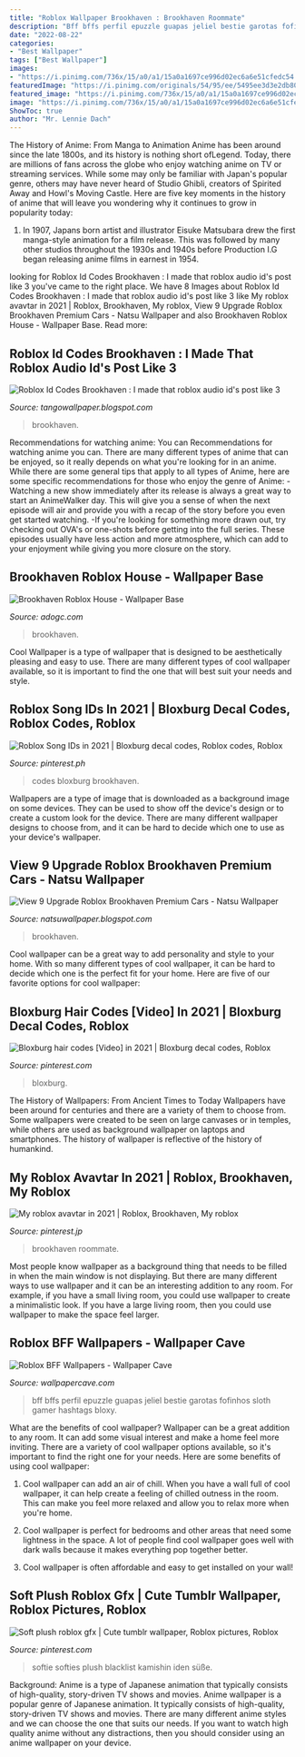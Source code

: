 ```yaml
---
title: "Roblox Wallpaper Brookhaven : Brookhaven Roommate"
description: "Bff bffs perfil epuzzle guapas jeliel bestie garotas fofinhos sloth gamer hashtags bloxy"
date: "2022-08-22"
categories:
- "Best Wallpaper"
tags: ["Best Wallpaper"]
images:
- "https://i.pinimg.com/736x/15/a0/a1/15a0a1697ce996d02ec6a6e51cfedc54.jpg"
featuredImage: "https://i.pinimg.com/originals/54/95/ee/5495ee3d3e2db8047c2fead182a159a4.jpg"
featured_image: "https://i.pinimg.com/736x/15/a0/a1/15a0a1697ce996d02ec6a6e51cfedc54.jpg"
image: "https://i.pinimg.com/736x/15/a0/a1/15a0a1697ce996d02ec6a6e51cfedc54.jpg"
ShowToc: true
author: "Mr. Lennie Dach"
---
```



The History of Anime: From Manga to Animation
Anime has been around since the late 1800s, and its history is nothing short ofLegend. Today, there are millions of fans across the globe who enjoy watching anime on TV or streaming services. While some may only be familiar with Japan's popular genre, others may have never heard of Studio Ghibli, creators of Spirited Away and Howl's Moving Castle. Here are five key moments in the history of anime that will leave you wondering why it continues to grow in popularity today:
1) In 1907, Japans born artist and illustrator Eisuke Matsubara drew the first manga-style animation for a film release. This was followed by many other studios throughout the 1930s and 1940s before Production I.G began releasing anime films in earnest in 1954.

	

		
looking for Roblox Id Codes Brookhaven : I made that roblox audio id&#039;s post like 3 you've came to the right place. We have 8 Images about Roblox Id Codes Brookhaven : I made that roblox audio id&#039;s post like 3 like My roblox avavtar in 2021 | Roblox, Brookhaven, My roblox, View 9 Upgrade Roblox Brookhaven Premium Cars - Natsu Wallpaper and also Brookhaven Roblox House - Wallpaper Base. Read more:
		
    
## Roblox Id Codes Brookhaven : I Made That Roblox Audio Id&#039;s Post Like 3

<img loading=lazy src="https://lh6.googleusercontent.com/proxy/x0GGY5q8Fq6r7I18tZdNb8YuSGZorPV6QOld99yzu5lS8zslfUE6dEpsL8UhBpUA0TPvAF1d0ySVW8TIUyrBeGmpX9h58RJt=w1200-h630-pd" onerror="this.onerror=null;this.src='https://tse2.mm.bing.net/th?id=OIP.vjwV6yziezoBVTKqUSOfFwHaD4&amp;pid=15.1';" alt="Roblox Id Codes Brookhaven : I made that roblox audio id&#039;s post like 3">

_Source: tangowallpaper.blogspot.com_

>brookhaven. 

	

Recommendations for watching anime: You can
Recommendations for watching anime you can. There are many different types of anime that can be enjoyed, so it really depends on what you're looking for in an anime. While there are some general tips that apply to all types of Anime, here are some specific recommendations for those who enjoy the genre of Anime: 
-Watching a new show immediately after its release is always a great way to start an AnimeWalker day. This will give you a sense of when the next episode will air and provide you with a recap of the story before you even get started watching. 
-If you're looking for something more drawn out, try checking out OVA's or one-shots before getting into the full series. These episodes usually have less action and more atmosphere, which can add to your enjoyment while giving you more closure on the story.

    
## Brookhaven Roblox House - Wallpaper Base

<img loading=lazy src="https://i.ytimg.com/vi/MLuQ4UlBLio/maxresdefault.jpg" onerror="this.onerror=null;this.src='https://tse1.mm.bing.net/th?id=OIP.NK12D96sRmvjmaaFa1ywswHaEK&amp;pid=15.1';" alt="Brookhaven Roblox House - Wallpaper Base">

_Source: adogc.com_

>brookhaven. 

	

Cool Wallpaper is a type of wallpaper that is designed to be aesthetically pleasing and easy to use. There are many different types of cool wallpaper available, so it is important to find the one that will best suit your needs and style.

    
## Roblox Song IDs In 2021 | Bloxburg Decal Codes, Roblox Codes, Roblox

<img loading=lazy src="https://i.pinimg.com/originals/54/95/ee/5495ee3d3e2db8047c2fead182a159a4.jpg" onerror="this.onerror=null;this.src='https://tse4.mm.bing.net/th?id=OIP.N36qVj-t1iNbFqbjVmKXyAHaHn&amp;pid=15.1';" alt="Roblox Song IDs in 2021 | Bloxburg decal codes, Roblox codes, Roblox">

_Source: pinterest.ph_

>codes bloxburg brookhaven. 

	

Wallpapers are a type of image that is downloaded as a background image on some devices. They can be used to show off the device's design or to create a custom look for the device. There are many different wallpaper designs to choose from, and it can be hard to decide which one to use as your device's wallpaper.

    
## View 9 Upgrade Roblox Brookhaven Premium Cars - Natsu Wallpaper

<img loading=lazy src="https://lh6.googleusercontent.com/proxy/ZPbYGsgm-1xCD7x2qQMY-4o-L6wajuOI9QGY8aXJZ_maZcBsZftHssuKMs8wGsbdto-3YKdXbTHbyN65QsN4qKmXDPwjSiPFXKR588mSKvHQoQ=w1200-h630-p-k-no-nu" onerror="this.onerror=null;this.src='https://tse2.mm.bing.net/th?id=OIP.YawO9exxpsKVxyrTlqWAPQHaD4&amp;pid=15.1';" alt="View 9 Upgrade Roblox Brookhaven Premium Cars - Natsu Wallpaper">

_Source: natsuwallpaper.blogspot.com_

>brookhaven. 

	

Cool wallpaper can be a great way to add personality and style to your home. With so many different types of cool wallpaper, it can be hard to decide which one is the perfect fit for your home. Here are five of our favorite options for cool wallpaper: 

    
## Bloxburg Hair Codes [Video] In 2021 | Bloxburg Decal Codes, Roblox

<img loading=lazy src="https://i.pinimg.com/736x/ab/c7/0b/abc70b6c86bb2622922376623e774f6f.jpg" onerror="this.onerror=null;this.src='https://tse1.mm.bing.net/th?id=OIP.HpdCj2LvWvPOmq21mBvPjQAAAA&amp;pid=15.1';" alt="Bloxburg hair codes [Video] in 2021 | Bloxburg decal codes, Roblox">

_Source: pinterest.com_

>bloxburg. 

	

The History of Wallpapers: From Ancient Times to Today
Wallpapers have been around for centuries and there are a variety of them to choose from. Some wallpapers were created to be seen on large canvases or in temples, while others are used as background wallpaper on laptops and smartphones. The history of wallpaper is reflective of the history of humankind.

    
## My Roblox Avavtar In 2021 | Roblox, Brookhaven, My Roblox

<img loading=lazy src="https://i.pinimg.com/736x/8d/ee/a8/8deea8275a0e5f248965fe9fb04b1ffa.jpg" onerror="this.onerror=null;this.src='https://tse4.mm.bing.net/th?id=OIP.u5T8eGyu9ga2fnik1pphsAHaFj&amp;pid=15.1';" alt="My roblox avavtar in 2021 | Roblox, Brookhaven, My roblox">

_Source: pinterest.jp_

>brookhaven roommate. 

	

Most people know wallpaper as a background thing that needs to be filled in when the main window is not displaying. But there are many different ways to use wallpaper and it can be an interesting addition to any room. For example, if you have a small living room, you could use wallpaper to create a minimalistic look. If you have a large living room, then you could use wallpaper to make the space feel larger.

    
## Roblox BFF Wallpapers - Wallpaper Cave

<img loading=lazy src="https://wallpapercave.com/wp/wp8101976.jpg" onerror="this.onerror=null;this.src='https://tse2.mm.bing.net/th?id=OIP.mlGnvWIdeJHDnaLdu6pUoAHaHa&amp;pid=15.1';" alt="Roblox BFF Wallpapers - Wallpaper Cave">

_Source: wallpapercave.com_

>bff bffs perfil epuzzle guapas jeliel bestie garotas fofinhos sloth gamer hashtags bloxy. 

	

What are the benefits of cool wallpaper?
Wallpaper can be a great addition to any room. It can add some visual interest and make a home feel more inviting. There are a variety of cool wallpaper options available, so it's important to find the right one for your needs. Here are some benefits of using cool wallpaper: 
1. Cool wallpaper can add an air of chill. When you have a wall full of cool wallpaper, it can help create a feeling of chilled outness in the room. This can make you feel more relaxed and allow you to relax more when you're home. 

2. Cool wallpaper is perfect for bedrooms and other areas that need some lightness in the space. A lot of people find cool wallpaper goes well with dark walls because it makes everything pop together better. 

3. Cool wallpaper is often affordable and easy to get installed on your wall!

    
## Soft Plush Roblox Gfx | Cute Tumblr Wallpaper, Roblox Pictures, Roblox

<img loading=lazy src="https://i.pinimg.com/736x/15/a0/a1/15a0a1697ce996d02ec6a6e51cfedc54.jpg" onerror="this.onerror=null;this.src='https://tse2.mm.bing.net/th?id=OIP.a7VhFjVaNaLcLwl7FdRjzwHaGZ&amp;pid=15.1';" alt="Soft plush roblox gfx | Cute tumblr wallpaper, Roblox pictures, Roblox">

_Source: pinterest.com_

>softie softies plush blacklist kamishin iden süße. 

	

Background: Anime is a type of Japanese animation that typically consists of high-quality, story-driven TV shows and movies.
Anime wallpaper is a popular genre of Japanese animation. It typically consists of high-quality, story-driven TV shows and movies. There are many different anime styles and we can choose the one that suits our needs. If you want to watch high quality anime without any distractions, then you should consider using an anime wallpaper on your device.

